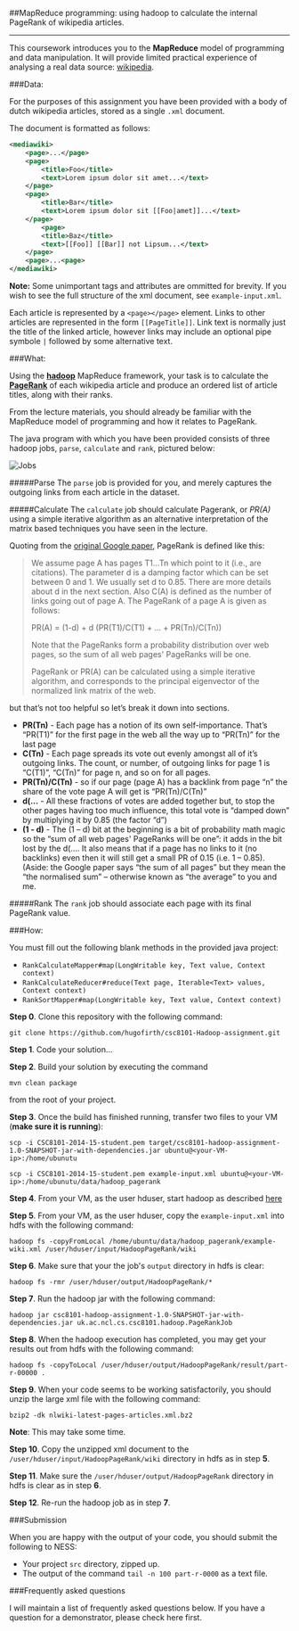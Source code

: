 ##MapReduce programming: using hadoop to calculate the internal PageRank of wikipedia articles.

----

This coursework introduces you to the **MapReduce** model of programming and data manipulation. It will provide limited practical experience of analysing a real data source: [wikipedia](wikipedia.org).

###Data:

For the purposes of this assignment you have been provided with a body of dutch wikipedia articles, stored as a single `.xml` document.

The document is formatted as follows:

``` xml
<mediawiki>
    <page>...</page>
    <page>
        <title>Foo</title>
        <text>Lorem ipsum dolor sit amet...</text>
    </page>
    <page>
        <title>Bar</title>
        <text>Lorem ipsum dolor sit [[Foo|amet]]...</text>
    </page>
        <page>
        <title>Baz</title>
        <text>[[Foo]] [[Bar]] not Lipsum...</text>
    </page>
    <page>...<page>
</mediawiki>
```

**Note:** Some unimportant tags and attributes are ommitted for brevity. If you wish to see the full structure of the xml document, see `example-input.xml`.

Each article is represented by a `<page></page>` element. Links to other articles are represented in the form `[[PageTitle]]`. Link text is normally just the title of the linked article, however links may include an optional pipe symbole `|` followed by some alternative text.

###What:

Using the [**hadoop**](http://hadoop.apache.org/) MapReduce framework, your task is to calculate the [**PageRank**](http://en.wikipedia.org/wiki/PageRank) of each wikipedia article and produce an ordered list of article titles, along with their ranks.

From the lecture materials, you should already be familiar with the MapReduce model of programming and how it relates to PageRank. 

The java program with which you have been provided consists of three hadoop jobs, `parse`, `calculate` and `rank`, pictured below: 

![Jobs](https://dl.dropboxusercontent.com/u/6430/PageRank.png)

#####Parse
The `parse` job is provided for you, and merely captures the outgoing links from each article in the dataset.

#####Calculate
The `calculate` job should calculate Pagerank, or _PR(A)_ using a simple iterative algorithm as an alternative interpretation of the matrix based techniques you have seen in the lecture.

Quoting from the [original Google paper](http://ilpubs.stanford.edu:8090/422/1/1999-66.pdf), PageRank is defined like this:

>We assume page A has pages T1...Tn which point to it (i.e., are citations). The parameter d is a damping factor which can be set between 0 and 1. We usually set d to 0.85. There are more details about d in the next section. Also C(A) is defined as the number of links going out of page A. The PageRank of a page A is given as follows:
>
>PR(A) = (1-d) + d (PR(T1)/C(T1) + ... + PR(Tn)/C(Tn))
>
>Note that the PageRanks form a probability distribution over web pages, so the sum of all web pages' PageRanks will be one.
>
>PageRank or PR(A) can be calculated using a simple iterative algorithm, and corresponds to the principal eigenvector of the normalized link matrix of the web.

but that’s not too helpful so let’s break it down into sections.

* **PR(Tn)** - Each page has a notion of its own self-importance. That’s “PR(T1)” for the first page in the web all the way up to “PR(Tn)” for the last page
* **C(Tn)** - Each page spreads its vote out evenly amongst all of it’s outgoing links. The count, or number, of outgoing links for page 1 is “C(T1)”, “C(Tn)” for page n, and so on for all pages.
* **PR(Tn)/C(Tn)** - so if our page (page A) has a backlink from page “n” the share of the vote page A will get is “PR(Tn)/C(Tn)”
* **d(...** - All these fractions of votes are added together but, to stop the other pages having too much influence, this total vote is “damped down” by multiplying it by 0.85 (the factor “d”)
* **(1 - d)** - The (1 – d) bit at the beginning is a bit of probability math magic so the “sum of all web pages' PageRanks will be one”: it adds in the bit lost by the d(.... It also means that if a page has no links to it (no backlinks) even then it will still get a small PR of 0.15 (i.e. 1 – 0.85). (Aside: the Google paper says “the sum of all pages” but they mean the “the normalised sum” – otherwise known as “the average” to you and me.

#####Rank
The `rank` job should associate each page with its final PageRank value.

###How:

You must fill out the following blank methods in the provided java project:

* `RankCalculateMapper#map(LongWritable key, Text value, Context context)`
* `RankCalculateReducer#reduce(Text page, Iterable<Text> values, Context context)`
* `RankSortMapper#map(LongWritable key, Text value, Context context)`

**Step 0**. Clone this repository with the following command:

`git clone https://github.com/hugofirth/csc8101-Hadoop-assignment.git`

**Step 1**. Code your solution...

**Step 2**. Build your solution by executing the command

`mvn clean package`

from the root of your project.

**Step 3**. Once the build has finished running, transfer two files to your VM (**make sure it is running**):

`scp -i CSC8101-2014-15-student.pem target/csc8101-hadoop-assignment-1.0-SNAPSHOT-jar-with-dependencies.jar ubuntu@<your-VM-ip>:/home/ubunutu`

`scp -i CSC8101-2014-15-student.pem example-input.xml ubuntu@<your-VM-ip>:/home/ubunutu/data/hadoop_pagerank`

**Step 4**. From your VM, as the user hduser, start hadoop as described [here](https://docs.google.com/document/d/1BVvOzFvUqhyxG76jG7GVX_GgHkc-eiaaNJMnhtlmdNM)

**Step 5**. From your VM, as the user hduser, copy the `example-input.xml` into hdfs with the following command:

`hadoop fs -copyFromLocal /home/ubuntu/data/hadoop_pagerank/example-wiki.xml /user/hduser/input/HadoopPageRank/wiki`

**Step 6**. Make sure that your the job's `output` directory in hdfs is clear:

`hadoop fs -rmr /user/hduser/output/HadoopPageRank/*`

**Step 7**. Run the hadoop jar with the following command:

`hadoop jar csc8101-hadoop-assignment-1.0-SNAPSHOT-jar-with-dependencies.jar uk.ac.ncl.cs.csc8101.hadoop.PageRankJob`

**Step 8**. When the hadoop execution has completed, you may get your results out from hdfs with the following command:

`hadoop fs -copyToLocal /user/hduser/output/HadoopPageRank/result/part-r-00000 .`


**Step 9**. When your code seems to be working satisfactorily, you should unzip the large xml file with the following command:

`bzip2 -dk nlwiki-latest-pages-articles.xml.bz2`

**Note**: This may take some time.

**Step 10**. Copy the unzipped xml document to the `/user/hduser/input/HadoopPageRank/wiki` directory in hdfs as in step **5**.

**Step 11**. Make sure the `/user/hduser/output/HadoopPageRank` directory in hdfs is clear as in step **6**.

**Step 12**. Re-run the hadoop job as in step **7**.

###Submission

When you are happy with the output of your code, you should submit the following to NESS:

* Your project `src` directory, zipped up.
* The output of the command `tail -n 100 part-r-0000` as a text file.

###Frequently asked questions

I will maintain a list of frequently asked questions below. If you have a question for a demonstrator, please check here first.




